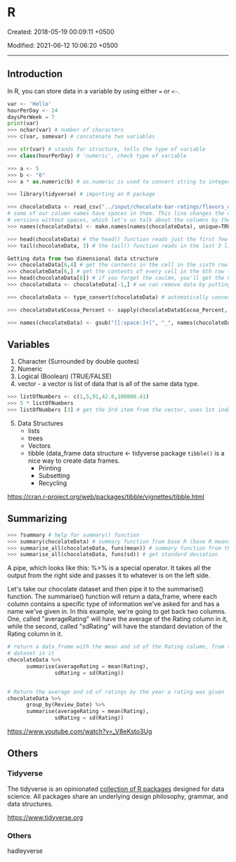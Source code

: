 # R

Created: 2018-05-19 00:09:11 +0500

Modified: 2021-06-12 10:06:20 +0500

---

## Introduction

In R, you can store data in a variable by using either `=` or `<-`.

```python
var <- 'Hello'
hourPerDay <- 24
daysPerWeek = 7
print(var)
>>> nchar(var) # number of characters
>>> c(var, somevar) # concatenate two variables

>>> str(var) # stands for structure, tells the type of variable
>>> class(hourPerDay) # 'numeric', check type of variable

>>> a <- 5
>>> b <- "6"
>>> a * as.numeric(b) # as.numeric is used to convert string to integer

>>> library(tidyverse) # importing an R package

>>> chocolateData <- read_csv("../input/chocolate-bar-ratings/flavors_of_cacao.csv")
# some of our column names have spaces in them. This line changes the column names to
# versions without spaces, which let's us talk about the columns by their names.
>>> names(chocolateData) <- make.names(names(chocolateData), unique=TRUE)

>>> head(chocolateData) # the head() function reads just the first few lines of a file.
>>> tail(chocolateData, 3) # the tail() function reads in the last 3 lines of a file.

Getting data from two dimensional data structure
>>> chocolateData[6,4] # get the contents in the cell in the sixth row and the forth column
>>> chocolateData[6,] # get the contents of every cell in the 6th row (note that you still need the comma)
>>> head(chocolateData[6]) # if you forget the coulmn, you'll get the 6th *column* instead of the 6th *row*
>>> chocolateData <- chocolateData[-1,] # we can remove data by putting a minus sign (-) in front of the index we don't want

>>> chocolateData <- type_convert(chocolateData) # automatically convert the data types of our data_frame

>>> chocolateData$Cocoa_Percent <- sapply(chocolateData$Cocoa_Percent, function(x) gsub("%", "", x)) # remove all the percent signs in the fifth column

>>> names(chocolateData) <- gsub("[[:space:]+]", "_", names(chocolateData)) # remove the white spaces in the column names
```

## Variables

1. Character (Surrounded by double quotes)
2. Numeric
3. Logical (Boolean) (TRUE/FALSE)
4. vector - a vector is list of data that is all of the same data type.

```python
>>> listOfNumbers <- c(1,5,91,42.8,100008.41)
>>> 5 * listOfNumbers
>>> listOfNumbers [3] # get the 3rd item from the vector, uses 1st indexing
```

5. Data Structures
   - lists
   - trees
   - Vectors
   - tibble (data_frame data structure <- tidyverse package
      `tibble()` is a nice way to create data frames.
      - Printing
      - Subsetting
      - Recycling

<https://cran.r-project.org/web/packages/tibble/vignettes/tibble.html>

## Summarizing

```python
>>> ?summary # help for summary() function
>>> summary(chocolateData) # summary function from base R (base R means no packages)
>>> summarise_all(chocolateData, funs(mean)) # summary function from the Tidyverse (specifically dplyr), get mean of the data set
>>> summarise_all(chocolateData, funs(sd)) # get standard deviation
```

A pipe, which looks like this: %>% is a special operator. It takes all the output from the right side and passes it to whatever is on the left side.

Let's take our chocolate dataset and then pipe it to the summarise() function. The summarise() function will return a data_frame, where each column contains a specific type of information we've asked for and has a name we've given in. In this example, we're going to get back two columns. One, called "averageRating" will have the average of the Rating column in it, while the second, called "sdRating" will have the standard deviation of the Rating column in it.

```python
# return a data_frame with the mean and sd of the Rating column, from the chocolate
# dataset in it
chocolateData %>%
      summarise(averageRating = mean(Rating),
               sdRating = sd(Rating))


# Return the average and sd of ratings by the year a rating was given
chocolateData %>%
      group_by(Review_Date) %>%
      summarise(averageRating = mean(Rating),
               sdRating = sd(Rating))
```

<https://www.youtube.com/watch?v=_V8eKsto3Ug>

## Others

### Tidyverse

The tidyverse is an opinionated [collection of R packages](https://www.tidyverse.org/packages) designed for data science. All packages share an underlying design philosophy, grammar, and data structures.

<https://www.tidyverse.org>

### Others

hadleyverse
